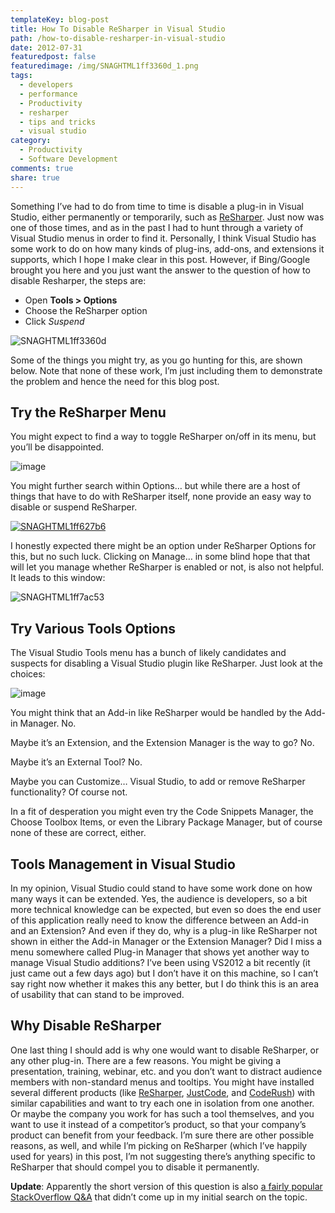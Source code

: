 ```yaml
---
templateKey: blog-post
title: How To Disable ReSharper in Visual Studio
path: /how-to-disable-resharper-in-visual-studio
date: 2012-07-31
featuredpost: false
featuredimage: /img/SNAGHTML1ff3360d_1.png
tags:
  - developers
  - performance
  - Productivity
  - resharper
  - tips and tricks
  - visual studio
category:
  - Productivity
  - Software Development
comments: true
share: true
---
```


Something I’ve had to do from time to time is disable a plug-in in Visual Studio, either permanently or temporarily, such as [ReSharper](http://www.jetbrains.com/resharper). Just now was one of those times, and as in the past I had to hunt through a variety of Visual Studio menus in order to find it. Personally, I think Visual Studio has some work to do on how many kinds of plug-ins, add-ons, and extensions it supports, which I hope I make clear in this post. However, if Bing/Google brought you here and you just want the answer to the question of how to disable Resharper, the steps are:

- Open **Tools > Options**
- Choose the ReSharper option
- Click _Suspend_

![SNAGHTML1ff3360d](/img/SNAGHTML1ff3360d_1.png "SNAGHTML1ff3360d")

Some of the things you might try, as you go hunting for this, are shown below. Note that none of these work, I’m just including them to demonstrate the problem and hence the need for this blog post.

## Try the ReSharper Menu

You might expect to find a way to toggle ReSharper on/off in its menu, but you’ll be disappointed.

![image](/img/image_3_10.png "image")

You might further search within Options… but while there are a host of things that have to do with ReSharper itself, none provide an easy way to disable or suspend ReSharper.

[![SNAGHTML1ff627b6](/img/SNAGHTML1ff627b6_thumb.png "SNAGHTML1ff627b6")](/img/SNAGHTML1ff627b6_thumb.png)

I honestly expected there might be an option under ReSharper Options for this, but no such luck. Clicking on Manage… in some blind hope that that will let you manage whether ReSharper is enabled or not, is also not helpful. It leads to this window:

![SNAGHTML1ff7ac53](/img/SNAGHTML1ff7ac53_1.png "SNAGHTML1ff7ac53")

## Try Various Tools Options

The Visual Studio Tools menu has a bunch of likely candidates and suspects for disabling a Visual Studio plugin like ReSharper. Just look at the choices:

![image](/img/image_6_10.png "image")

You might think that an Add-in like ReSharper would be handled by the Add-in Manager. No.

Maybe it’s an Extension, and the Extension Manager is the way to go? No.

Maybe it’s an External Tool? No.

Maybe you can Customize… Visual Studio, to add or remove ReSharper functionality? Of course not.

In a fit of desperation you might even try the Code Snippets Manager, the Choose Toolbox Items, or even the Library Package Manager, but of course none of these are correct, either.

## Tools Management in Visual Studio

In my opinion, Visual Studio could stand to have some work done on how many ways it can be extended. Yes, the audience is developers, so a bit more technical knowledge can be expected, but even so does the end user of this application really need to know the difference between an Add-in and an Extension? And even if they do, why is a plug-in like ReSharper not shown in either the Add-in Manager or the Extension Manager? Did I miss a menu somewhere called Plug-in Manager that shows yet another way to manage Visual Studio additions? I’ve been using VS2012 a bit recently (it just came out a few days ago) but I don’t have it on this machine, so I can’t say right now whether it makes this any better, but I do think this is an area of usability that can stand to be improved.

## Why Disable ReSharper

One last thing I should add is why one would want to disable ReSharper, or any other plug-in. There are a few reasons. You might be giving a presentation, training, webinar, etc. and you don’t want to distract audience members with non-standard menus and tooltips. You might have installed several different products (like [ReSharper](http://www.jetbrains.com/resharper), [JustCode](http://www.telerik.com/products/justcode.aspx), and [CodeRush](http://www.devexpress.com/Products/Visual_Studio_Add-in/Coding_Assistance)) with similar capabilities and want to try each one in isolation from one another. Or maybe the company you work for has such a tool themselves, and you want to use it instead of a competitor’s product, so that your company’s product can benefit from your feedback. I’m sure there are other possible reasons, as well, and while I’m picking on ReSharper (which I’ve happily used for years) in this post, I’m not suggesting there’s anything specific to ReSharper that should compel you to disable it permanently.

**Update**: Apparently the short version of this question is also [a fairly popular StackOverflow Q&A](http://stackoverflow.com/questions/2189792/how-can-i-disable-resharper-in-vs-and-enable-it-again) that didn’t come up in my initial search on the topic.
